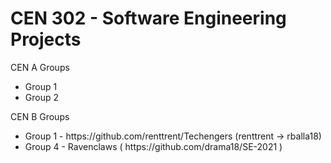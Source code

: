 <h1>CEN 302 - Software Engineering Projects</h1>

CEN A Groups
<ul>
  <li>Group 1</li>
  <li>Group 2</li>
</ul>

CEN B Groups
<ul>
  <li>Group 1 - https://github.com/renttrent/Techengers (renttrent -> rballa18) </li>
  <li>Group 4 - Ravenclaws ( https://github.com/drama18/SE-2021 )</li>
</ul>
